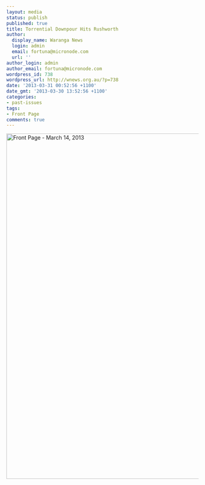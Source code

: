 ```yaml
---
layout: media
status: publish
published: true
title: Torrential Downpour Hits Rushworth
author:
  display_name: Waranga News
  login: admin
  email: fortuna@micronode.com
  url: ''
author_login: admin
author_email: fortuna@micronode.com
wordpress_id: 738
wordpress_url: http://wnews.org.au/?p=738
date: '2013-03-31 00:52:56 +1100'
date_gmt: '2013-03-30 13:52:56 +1100'
categories:
- past-issues
tags:
- Front Page
comments: true
---
```


<a href="{{ site.url }}/images/2013/03/frontpage-20130314.pdf"><img class="alignnone size-full wp-image-736" alt="Front Page - March 14, 2013" src="{{ site.url }}/images/2013/03/frontpage-20130314.png" width="624" height="907" /></a>
